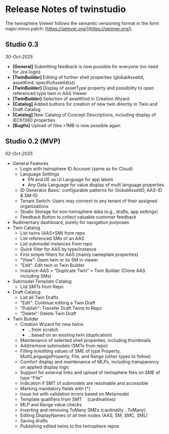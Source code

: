 # Release Notes of twinstudio

The twinsphere Viewer follows the semantic versioning format in the form major.minor.patch:
[https://semver.org/](https://semver.org/).

## Studio 0.3

*30-Oct-2025*

- **[General]** Submitting feedback is now possible for everyone (no need for Jira login)
- **[TwinBuilder]** Editing of further shell properties (globalAssetId, assetKind, specificAssetId(s))
- **[TwinBuilder]** Display of assetType property and possibility to open referenced type twin in AAS Viewer
- **[TwinBuilder]** Selection of assetKind in Creation Wizard
- **[Catalog]** Added buttons for creation of new twin directly in Twin and Draft Catalog 
- **[Catalog]** New Catalog of Concept Descriptions, including display of IEC61360 properties
- **[Bugfix]** Upload of files >1MB is now possible again


## Studio 0.2 (MVP)

*02-Oct-2025*

- General Features
    - Login with twinsphere ID Account (same as for Cloud)
    - Language Settings
        - EN and DE as UI Language for app labels
        - Any Data Language for value display of multi language properties
    - ID Generator Basic: configurable patterns for GlobalAssetID, AAS-ID & SM-ID
    - Tenant Switch: Users may connect to any tenant of their assigned organizations
    - Studio Storage for non-twinsphere data (e.g., drafts, app settings)
    - Feedback Button to collect valuable customer feedback
- Rudimentary dashboard, purely for navigation purposes
- Twin Catalog
    - List twins (AAS+SM) from repo
    - List referenced SMs of an AAS
    - List submodel instances from repo
    - Quick filter for AAS by type/instance
    - First simple filters for AAS (mainly nameplate properties)
    - "View": Open twin or its SM in viewer
    - "Edit": Edit twin in Twin Builder
    - Instance-AAS > “Duplicate Twin” > Twin Builder (Clone AAS including SMs)
- Submodel Template Catalog
    - List SMTs from Repo
- Draft Catalog
    - List all Twin Drafts
    - "Edit": Continue editing a Twin Draft
    - "Publish": Transfer Draft Twins to Repo
    - "Delete": Delete Twin Draft
- Twin Builder
    - Creation Wizard for new twins
        - ...from scratch
        - ...based on an existing twin (duplication)
    - Maintenance of selected shell properties, including thumbnails
    - Add/remove submodels (SMTs from repo)
    - Filling in/editing values of SME of type Property, MultiLanguageProperty, File, and Range (other types to follow)
    - Comfort display and maintenance of MLPs, including transparency on applied display logic
    - Support for external links and upload of twinsphere files on SME of type "File"
    - Indication if SMT of submodels are resolvable and accessible
    - Marking mandatory fields with (*)
    - Issue list with validation errors based on Metamodel
    - Template qualifiers from SMT  (cardinalities)
    - MLP and Range value checks
    - Inserting and removing ToMany SMEs (cardinality ..ToMany)
    - Editing DisplayNames of all tree nodes (AAS, SM, SMC, SML)
    - Saving drafts
    - Publishing edited twins to the twinsphere repos